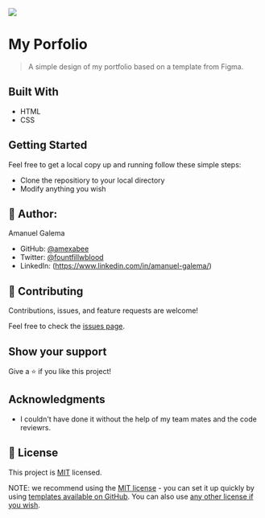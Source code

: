 ![](https://img.shields.io/badge/Microverse-blueviolet)

# My Porfolio

> A simple design of my portfolio based on a template from Figma.

## Built With

- HTML
- CSS

## Getting Started

Feel free to get a local copy up and running follow these simple steps:

- Clone the repositiory to your local directory
- Modify anything you wish

## 👤 Author:

Amanuel Galema

- GitHub: [@amexabee](https://github.com/amexabee)
- Twitter: [@fountfillwblood](https://twitter.com/fountfillwblood)
- LinkedIn: (https://www.linkedin.com/in/amanuel-galema/)

## 🤝 Contributing

Contributions, issues, and feature requests are welcome!

Feel free to check the [issues page](../../issues/).

## Show your support

Give a ⭐️ if you like this project!

## Acknowledgments

- I couldn't have done it without the help of my team mates and the code reviewrs.

## 📝 License

This project is [MIT](https://github.com/microverseinc/readme-template/blob/master/LICENSE) licensed.

NOTE: we recommend using the [MIT license](https://choosealicense.com/licenses/mit/) - you can set it up quickly by using [templates available on GitHub](https://docs.github.com/en/communities/setting-up-your-project-for-healthy-contributions/adding-a-license-to-a-repository). You can also use [any other license if you wish](https://choosealicense.com/licenses/).
